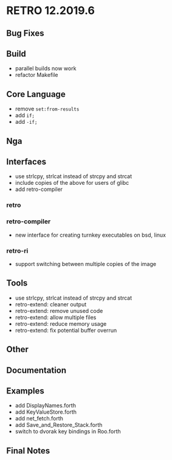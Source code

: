# RETRO 12.2019.6

## Bug Fixes

## Build

- parallel builds now work
- refactor Makefile

## Core Language

- remove `set:from-results`
- add `if;`
- add `-if;`

## Nga

## Interfaces

- use strlcpy, strlcat instead of strcpy and strcat
- include copies of the above for users of glibc
- add retro-compiler

### retro

### retro-compiler

- new interface for creating turnkey executables on bsd, linux

### retro-ri

- support switching between multiple copies of the image

## Tools

- use strlcpy, strlcat instead of strcpy and strcat
- retro-extend: cleaner output
- retro-extend: remove unused code
- retro-extend: allow multiple files
- retro-extend: reduce memory usage
- retro-extend: fix potential buffer overrun

## Other

## Documentation

## Examples

- add DisplayNames.forth
- add KeyValueStore.forth
- add net_fetch.forth
- add Save_and_Restore_Stack.forth
- switch to dvorak key bindings in Roo.forth

## Final Notes
